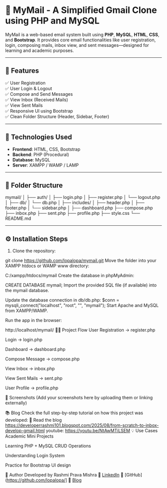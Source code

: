 # 📧 MyMail - A Simplified Gmail Clone using PHP and MySQL

MyMail is a web-based email system built using **PHP**, **MySQL**, **HTML**, **CSS**, and **Bootstrap**. It provides core email functionalities like user registration, login, composing mails, inbox view, and sent messages—designed for learning and academic purposes.

---

## 📁 Features

✅ User Registration  
✅ User Login & Logout  
✅ Compose and Send Messages  
✅ View Inbox (Received Mails)  
✅ View Sent Mails  
✅ Responsive UI using Bootstrap  
✅ Clean Folder Structure (Header, Sidebar, Footer)  

---

## 🚀 Technologies Used

- **Frontend**: HTML, CSS, Bootstrap  
- **Backend**: PHP (Procedural)  
- **Database**: MySQL  
- **Server**: XAMPP / WAMP / LAMP  

---

## 📂 Folder Structure

mymail/
│
├── auth/
│ ├── login.php
│ ├── register.php
│ └── logout.php
│
├── db/
│ └── db.php
│
├── includes/
│ ├── header.php
│ ├── footer.php
│ └── sidebar.php
│
├── dashboard.php
├── compose.php
├── inbox.php
├── sent.php
├── profile.php
├── style.css
└── README.md


---

## ⚙️ Installation Steps

1. Clone the repository:

git clone https://github.com/lopalopa/mymail.git
Move the folder into your XAMPP htdocs or WAMP www directory:

C:/xampp/htdocs/mymail
Create the database in phpMyAdmin:

CREATE DATABASE mymail;
Import the provided SQL file (if available) into the mymail database.

Update the database connection in db/db.php:
$conn = mysqli_connect("localhost", "root", "", "mymail");
Start Apache and MySQL from XAMPP/WAMP.

Run the app in the browser:

http://localhost/mymail/
🧑‍💻 Project Flow
User Registration → register.php

Login → login.php

Dashboard → dashboard.php

Compose Message → compose.php

View Inbox → inbox.php

View Sent Mails → sent.php

User Profile → profile.php

📸 Screenshots
(Add your screenshots here by uploading them or linking externally)

📚 Blog
Check the full step-by-step tutorial on how this project was developed:
🔗 Read the blog 
https://developerrashmi101.blogspot.com/2025/08/from-scratch-to-inbox-develop-gmail.html
youtube: https://youtu.be/NtAwMTiLSEM
💡 Use Cases
Academic Mini Projects

Learning PHP + MySQL CRUD Operations

Understanding Login System

Practice for Bootstrap UI design

🙌 Author
Developed by Rashmi Prava Mishra
🔗 [LinkedIn](https://www.linkedin.com/in/rashmi-mishra-187734106/)
🔗 [GitHub](https://github.com/lopalopa/]
🔗 [Blog](https://developerrashmi101.blogspot.com/2025/08/from-scratch-to-inbox-develop-gmail.html)
